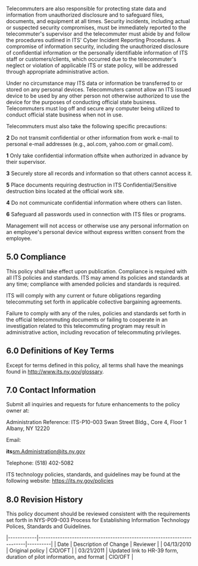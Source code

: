 Telecommuters are also responsible for protecting state data and information from unauthorized disclosure and to safeguard files, documents, and equipment at all times. Security incidents, including actual or suspected security compromises, must be immediately reported to the telecommuter's supervisor and the telecommuter must abide by and follow the procedures outlined in ITS' Cyber Incident Reporting Procedures. A compromise of information security, including the unauthorized disclosure of confidential information or the personally identifiable information of ITS staff or customers/clients, which occurred due to the telecommuter's neglect or violation of applicable ITS or state policy, will be addressed through appropriate administrative action.

Under no circumstance may ITS data or information be transferred to or stored on any personal devices. Telecommuters cannot allow an ITS issued device to be used by any other person not otherwise authorized to use the device for the purposes of conducting official state business. Telecommuters must log off and secure any computer being utilized to conduct official state business when not in use.

Telecommuters must also take the following specific precautions:

**2** Do not transmit confidential or other information from work e-mail to personal e-mail addresses (e.g., aol.com, yahoo.com or gmail.com).

**1** Only take confidential information offsite when authorized in advance by their supervisor.

**3** Securely store all records and information so that others cannot access it.

**5** Place documents requiring destruction in ITS Confidential/Sensitive destruction bins located at the official work site.

**4** Do not communicate confidential information where others can listen.

**6** Safeguard all passwords used in connection with ITS files or programs.

Management will not access or otherwise use any personal information on an employee's personal device without express written consent from the employee.

## **5.0 Compliance**

This policy shall take effect upon publication. Compliance is required with all ITS policies and standards. ITS may amend its policies and standards at any time; compliance with amended policies and standards is required.

ITS will comply with any current or future obligations regarding telecommuting set forth in applicable collective bargaining agreements.

Failure to comply with any of the rules, policies and standards set forth in the official telecommuting documents or failing to cooperate in an investigation related to this telecommuting program may result in administrative action, including revocation of telecommuting privileges.

## **6.0 Definitions of Key Terms**

Except for terms defined in this policy, all terms shall have the meanings found in http://www.its.ny.gov/glossary.

## **7.0 Contact Information**

Submit all inquiries and requests for future enhancements to the policy owner at:

Administration Reference: ITS-P10-003 Swan Street Bldg., Core 4, Floor 1 Albany, NY 12220

Email:

**its**sm.Administration@its.ny.gov

Telephone: (518) 402-5082

ITS technology policies, standards, and guidelines may be found at the following website: https://its.ny.gov/policies

## **8.0 Revision History**

This policy document should be reviewed consistent with the requirements set forth in NYS-P09-003 Process for Establishing Information Technology Polices, Standards and Guidelines.

|------------|------------------------------------------------------------------------|----------|
| Date       | Description of Change                                                  | Reviewer |
| 04/13/2010 | Original policy                                                        | CIO/OFT  |
| 03/21/2011 | Updated link to HR-39 form, duration of  pilot information, and format | CIO/OFT  |